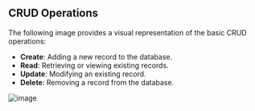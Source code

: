 ## CRUD Operations

The following image provides a visual representation of the basic CRUD operations:

- **Create**: Adding a new record to the database.
- **Read**: Retrieving or viewing existing records.
- **Update**: Modifying an existing record.
- **Delete**: Removing a record from the database.

![image](https://github.com/user-attachments/assets/13350b15-2319-4b60-984b-92eb0819708a)
